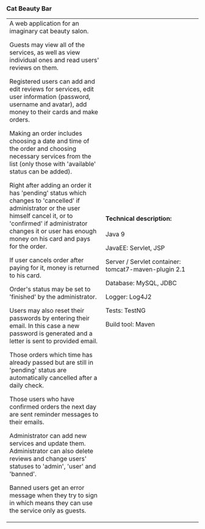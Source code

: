 <h3>Cat Beauty Bar</h3>
<table style="table-layout: fixed; width:100%;">
  <tr>
    <td>A web application for an imaginary cat beauty salon.

Guests may view all of the services, as well as view individual ones and read users' reviews on them.

Registered users can add and edit reviews for services, edit user information (password, username and avatar), add money to their cards and make orders.

Making an order includes choosing a date and time of the order and choosing necessary services from the list (only those with 'available' status can be added).

Right after adding an order it has 'pending' status which changes to 'cancelled' if administrator or the user himself cancel it, or to 'confirmed' if administrator changes it or user has enough money on his card and pays for the order.

If user cancels order after paying for it, money is returned to his card.

Order's status may be set to 'finished' by the administrator.

Users may also reset their passwords by entering their email. In this case a new password is generated and a letter is sent to provided email.

Those orders which time has already passed but are still in 'pending' status are automatically cancelled after a daily check.

Those users who have confirmed orders the next day are sent reminder messages to their emails.

Administrator can add new services and update them. Administrator can also delete reviews and change users' statuses to 'admin', 'user' and 'banned'.

Banned users get an error message when they try to sign in which means they can use the service only as guests.</td>
    <td style="width:50%;"><h4>Technical description:</h4>

Java 9

JavaEE: Servlet, JSP

Server / Servlet container: tomcat7-maven-plugin 2.1

Database: MySQL, JDBC

Logger: Log4J2

Tests: TestNG

Build tool: Maven</td>
  </tr>
</table>
